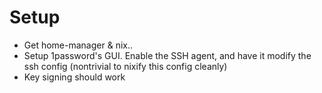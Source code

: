 # Setup
- Get home-manager & nix..
- Setup 1password's GUI. Enable the SSH agent, and have it modify the ssh config (nontrivial to nixify this config cleanly)
- Key signing should work
